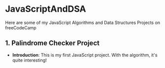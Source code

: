 # JavaScriptAndDSA
Here are some of my JavaScript Algorithms and Data Structures Projects on freeCodeCamp

## 1. Palindrome Checker Project
- **Introduction**: This is my first JavaScript project. With the algorithm, it's quite interesting!